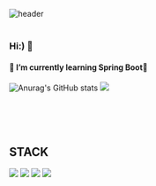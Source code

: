 ![header](https://capsule-render.vercel.app/api?type=venom&text=Jangjinhong)
<br><br>
### Hi:) 👋
#### 🌱 I’m currently learning Spring Boot👯
![Anurag's GitHub stats](https://github-readme-stats.vercel.app/api?username=jangjinhong&show_icons=true&theme=radical)
<img src="https://github-readme-stats.vercel.app/api/top-langs/?username=jangjinhong&layout=compact"><br><br>

<br><br>
<div align="left"> <h2> STACK </h2>
	<img src="https://img.shields.io/badge/Java-007396?style=flat&logo=Java&logoColor=white" />
	<img src="https://img.shields.io/badge/Python-3776AB?style=flat&logo=Python-&logoColor=white"/>
	<img src="https://img.shields.io/badge/Spring Boot-6DB33F?style=flat&logo=Spring Boot&logoColor=white" />
	<img src="https://img.shields.io/badge/Notion-000000?style=flat&logo=Notion&logoColor=white" />
</div>

<!--
**jangjinhong/jangjinhong** is a ✨ _special_ ✨ repository because its `README.md` (this file) appears on your GitHub profile.

Here are some ideas to get you started:

- 🔭 I’m currently working on ...
- 🌱 I’m currently learning ...
- 👯 I’m looking to collaborate on ...
- 🤔 I’m looking for help with ...
- 💬 Ask me about ...
- 📫 How to reach me: ...
- 😄 Pronouns: ...
- ⚡ Fun fact: ...
-->
